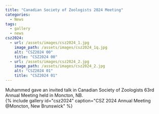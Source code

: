 ```yaml
---
title: "Canadian Society of Zoologists 2024 Meeting"
categories:
  - News
tags:
  - gallery
  - news
csz2024:
  - url: /assets/images/csz2024_1.jpg
    image_path: /assets/images/csz2024_1q.jpg
    alt: "CSZ2024 00"
    title: "CSZ2024 00"
  - url: /assets/images/csz2024_2.jpg
    image_path: /assets/images/csz2024_2.jpg
    alt: "CSZ2024 01"
    title: "CSZ2024 01"
---
```


Muhammed gave an invited talk in Canadian Society of Zoologists 63rd Annual Meeting held in Moncton, NB.  
{% include gallery id="csz2024" caption="CSZ 2024 Annual Meeting @Moncton, New Brunswick" %}
